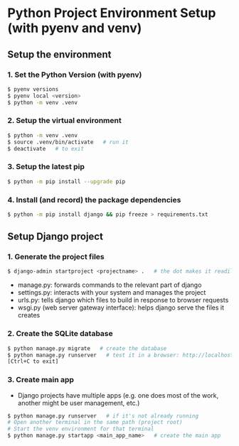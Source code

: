 # Python Project Environment Setup (with pyenv and venv)

## Setup the environment

### 1. Set the Python Version (with pyenv)
```bash
$ pyenv versions
$ pyenv local <version>
$ python -m venv .venv
```

### 2. Setup the virtual environment
```bash
$ python -m venv .venv
$ source .venv/bin/activate   # run it
$ deactivate   # to exit
```

### 3. Setup the latest pip
```bash
$ python -m pip install --upgrade pip
```

### 4. Install (and record) the package dependencies
```bash
$ python -m pip install django && pip freeze > requirements.txt
```
## Setup Django project

### 1. Generate the project files
```bash
$ django-admin startproject <projectname> .   # the dot makes it readily deployable
```
* manage.py: forwards commands to the relevant part of django
* settings.py: interacts with your system and manages the project
* urls.py: tells django which files to build in response to browser requests
* wsgi.py (web server gateway interface): helps django serve the files it creates

### 2. Create the SQLite database
```bash
$ python manage.py migrate   # create the database
$ python manage.py runserver   # test it in a browser: http://localhost:
[Ctrl+C to exit]
```
### 3. Create main app
* Django projects have multiple apps  (e.g. one does most of the work, another might
be user management, etc.)
```bash
$ python manage.py runserver   # if it's not already running
# Open another terminal in the same path (project root)
# Start the venv environment for that terminal
$ python manage.py startapp <main_app_name>   # create the main app
```